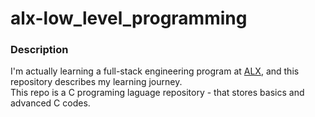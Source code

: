 # alx-low_level_programming

### Description
I'm actually learning a full-stack engineering program at [ALX](https://alxafrica), and this repository describes my learning journey. <br>
This repo is a C programing laguage repository - that stores basics and advanced C codes.
